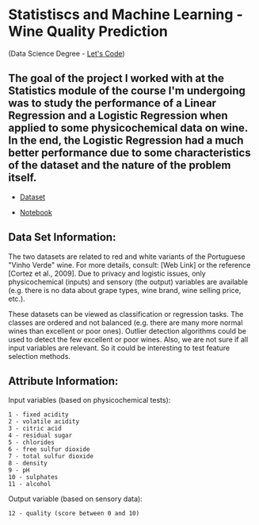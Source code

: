 # Statistiscs and Machine Learning - Wine Quality Prediction 
(Data Science Degree - [Let's Code](https://letscode.com.br/))

## The goal of the project I worked with at the Statistics module of the course I'm undergoing was to study the performance of a Linear Regression and a Logistic Regression when applied to some physicochemical data on wine. In the end, the Logistic Regression had a much better performance due to some characteristics of the dataset and the nature of the problem itself. 

- [Dataset](https://archive.ics.uci.edu/ml/datasets/Wine+Quality)

- [Notebook](https://github.com/GabrielZinatoSP/WineQualityLetsCode/blob/main/Linear%20and%20Logistic%20Regression%20-%20Red%20Wines%20and%20White%20Wines.ipynb)

## Data Set Information:

The two datasets are related to red and white variants of the Portuguese "Vinho Verde" wine. For more details, consult: [Web Link] or the reference [Cortez et al., 2009]. Due to privacy and logistic issues, only physicochemical (inputs) and sensory (the output) variables are available (e.g. there is no data about grape types, wine brand, wine selling price, etc.).

These datasets can be viewed as classification or regression tasks. The classes are ordered and not balanced (e.g. there are many more normal wines than excellent or poor ones). Outlier detection algorithms could be used to detect the few excellent or poor wines. Also, we are not sure if all input variables are relevant. So it could be interesting to test feature selection methods.

## Attribute Information:

Input variables (based on physicochemical tests):

    1 - fixed acidity
    2 - volatile acidity
    3 - citric acid
    4 - residual sugar
    5 - chlorides
    6 - free sulfur dioxide
    7 - total sulfur dioxide
    8 - density
    9 - pH
    10 - sulphates
    11 - alcohol

Output variable (based on sensory data):

    12 - quality (score between 0 and 10)


